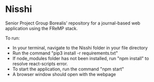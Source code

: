 # Nisshi
Senior Project Group Borealis' repository for a journal-based web application using the FReMP stack.

To run: 
- In your terminal, navigate to the Nisshi folder in your file directory
- Run the command "pip3 install -r requirements.txt"
- If node_modules folder has not been installed, run "npm install" to resolve react-scripts error.
- To start the application, run the command "npm start"
- A browser window should open with the webpage
